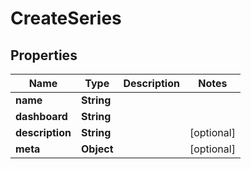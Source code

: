# CreateSeries

## Properties
Name | Type | Description | Notes
------------ | ------------- | ------------- | -------------
**name** | **String** |  | 
**dashboard** | **String** |  | 
**description** | **String** |  |  [optional]
**meta** | **Object** |  |  [optional]
